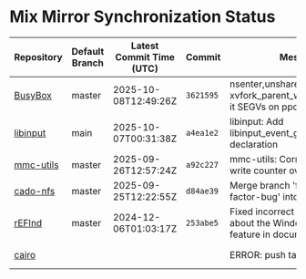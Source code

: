 # Mix Mirror Synchronization Status

| Repository | Default Branch | Latest Commit Time (UTC) | Commit | Message | Last Synced |
|---|---|---|---|---|---|
| [BusyBox](git@github.com:mix-mirror/busybox.git) | master | 2025-10-08T12:49:26Z | `3621595` | nsenter,unshare: don't use xvfork_parent_waits_and_exits(), it SEGVs on ppc64le | 2025-10-09T19:40:23Z |
| [libinput](git@github.com:mix-mirror/libinput.git) | main | 2025-10-07T00:31:38Z | `a4ea1e2` | libinput: Add libinput_event_gesture forward declaration | 2025-10-09T19:40:17Z |
| [mmc-utils](git@github.com:mix-mirror/mmc-utils.git) | master | 2025-09-26T12:57:24Z | `a92c227` | mmc-utils: Correctly handle write counter overflow status | 2025-10-09T19:40:11Z |
| [cado-nfs](git@github.com:mix-mirror/cado-nfs.git) | master | 2025-09-25T12:22:55Z | `d84ae39` | Merge branch 'fix-mpz-padic-factor-bug' into 'master' | 2025-10-09T19:40:25Z |
| [rEFInd](git@github.com:mix-mirror/rEFInd.git) | master | 2024-12-06T01:03:17Z | `253abe5` | Fixed incorrect terminology about the Windows fast startup feature in documentation | 2025-10-09T19:40:16Z |
| [cairo](git@github.com:mix-mirror/cairo.git) |  |  |  | ERROR: push target: EOF | 2025-10-09T19:48:41Z |

